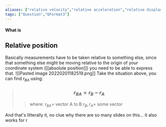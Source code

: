 ```yaml
---
aliases: ["relative velocity","relative acceleration","relative displacement"]
tags: ["Question","QFormat3"]
---
```


#### What is
## Relative position
Basically measurements have to be taken relative to something else, since that something else might be moving relative to the origin of your coordinate system ([[absolute position]]) you need to be able to express that. 
![[Pasted image 20220201182519.png]]
Take the situation above, you can find $r_{BA}$ using:
> ### $$ r_{BA} = r_{B} - r_{A} $$ 
>> where:
>> $r_{BA}=$ vector A to B
>> $r_{B},r_{A}=$ some vector

And that's litterally it, no clue why there are so many slides on this... it also works for r